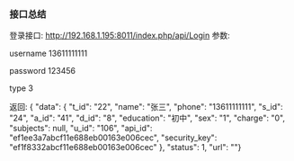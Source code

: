 ### 接口总结
登录接口:
http://192.168.1.195:8011/index.php/api/Login
参数: 

username 13611111111

password 123456

type 3

返回:
{ "data": { "t_id": "22", "name": "张三", "phone": "13611111111", "s_id": "24", "a_id": "41", "d_id": "8", "education": "初中", "sex": "1", "charge": "0", "subjects": null, "u_id": "106", "api_id": "ef1ee3a7abcf11e688eb00163e006cec", "security_key": "ef1f8332abcf11e688eb00163e006cec" }, "status": 1, "url": ""}
